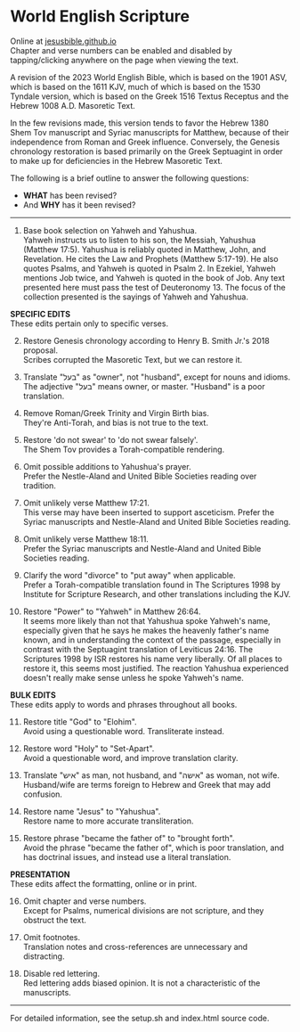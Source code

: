 
# World English Scripture

Online at [jesusbible.github.io](https://jesusbible.github.io)  
Chapter and verse numbers can be enabled and disabled by tapping/clicking anywhere on the page when viewing the text.

A revision of the 2023 World English Bible, which is based on the 1901 ASV, which is based on the 1611 KJV, much of which is based on the 1530 Tyndale version, which is based on the Greek 1516 Textus Receptus and the Hebrew 1008 A.D. Masoretic Text.

In the few revisions made, this version tends to favor the Hebrew 1380 Shem Tov manuscript and Syriac manuscripts for Matthew, because of their independence from Roman and Greek influence. Conversely, the Genesis chronology restoration is based primarily on the Greek Septuagint in order to make up for deficiencies in the Hebrew Masoretic Text.

The following is a brief outline to answer the following questions:
- **WHAT** has been revised?
- And **WHY** has it been revised?

---

1. Base book selection on Yahweh and Yahushua.  
Yahweh instructs us to listen to his son, the Messiah, Yahushua (Matthew 17:5).
Yahushua is reliably quoted in Matthew, John, and Revelation. He cites the Law and Prophets (Matthew 5:17-19). He also quotes Psalms, and Yahweh is quoted in Psalm 2. In Ezekiel, Yahweh mentions Job twice, and Yahweh is quoted in the book of Job. Any text presented here must pass the test of Deuteronomy 13. The focus of the collection presented is the sayings of Yahweh and Yahushua.

**SPECIFIC EDITS**  
These edits pertain only to specific verses.

2. Restore Genesis chronology according to Henry B. Smith Jr.'s 2018 proposal.  
Scribes corrupted the Masoretic Text, but we can restore it.

3. Translate "בעל" as "owner", not "husband", except for nouns and idioms.  
The adjective "בעל" means owner, or master. "Husband" is a poor translation.

4. Remove Roman/Greek Trinity and Virgin Birth bias.  
They're Anti-Torah, and bias is not true to the text.

5. Restore 'do not swear' to  'do not swear falsely'.  
The Shem Tov provides a Torah-compatible rendering.

6. Omit possible additions to Yahushua's prayer.  
Prefer the Nestle-Aland and United Bible Societies reading over tradition.

7. Omit unlikely verse Matthew 17:21.  
This verse may have been inserted to support asceticism. Prefer the Syriac manuscripts and Nestle-Aland and United Bible Societies reading.

8. Omit unlikely verse Matthew 18:11.  
Prefer the Syriac manuscripts and Nestle-Aland and United Bible Societies reading.

9. Clarify the word "divorce" to "put away" when applicable.  
Prefer a Torah-compatible translation found in The Scriptures 1998 by Institute for Scripture Research, and other translations including the KJV.

10. Restore "Power" to "Yahweh" in Matthew 26:64.  
It seems more likely than not that Yahushua spoke Yahweh's name, especially given that he says he makes the heavenly father's name known, and in understanding the context of the passage, especially in contrast with the Septuagint translation of Leviticus 24:16. The Scriptures 1998 by ISR restores his name very liberally. Of all places to restore it, this seems most justified. The reaction Yahushua experienced doesn't really make sense unless he spoke Yahweh's name.


**BULK EDITS**  
These edits apply to words and phrases throughout all books.

11. Restore title "God" to "Elohim".  
Avoid using a questionable word. Transliterate instead.

12. Restore word "Holy" to "Set-Apart".  
Avoid a questionable word, and improve translation clarity.

13. Translate "איש" as man, not husband, and "אישה" as woman, not wife.  
Husband/wife are terms foreign to Hebrew and Greek that may add confusion.

14. Restore name "Jesus" to "Yahushua".  
Restore name to more accurate transliteration.

15. Restore phrase "became the father of" to "brought forth".  
Avoid the phrase "became the father of", which is poor translation, and has doctrinal issues, and instead use a literal translation.


**PRESENTATION**  
These edits affect the formatting, online or in print.

16. Omit chapter and verse numbers.  
Except for Psalms, numerical divisions are not scripture, and they obstruct the text.

17. Omit footnotes.  
Translation notes and cross-references are unnecessary and distracting.

18. Disable red lettering.  
Red lettering adds biased opinion. It is not a characteristic of the manuscripts.

---

For detailed information, see the setup.sh and index.html source code.


